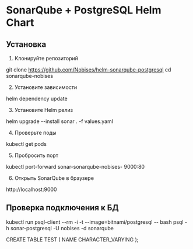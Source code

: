 # SonarQube + PostgreSQL Helm Chart
 
## Установка

1. Клонируйте репозиторий

git clone https://github.com/Nobises/helm-sonarqube-postgresql
cd sonarqube-nobises

2. Установите зависимости

helm dependency update

3. Установите Helm релиз

helm upgrade --install sonar . -f values.yaml

4. Проверьте поды

kubectl get pods

5. Пробросить порт

kubectl port-forward sonar-sonarqube-nobises-<numbers> 9000:80

6. Открыть SonarQube в браузере

http://localhost:9000

## Проверка подключения к БД

kubectl run psql-client --rm -i -t --image=bitnami/postgresql -- bash
psql -h sonar-postgresql -U nobises -d sonarqube

CREATE TABLE TEST
(
	NAME CHARACTER_VARYING
);
